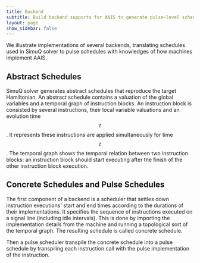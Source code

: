 ```yaml
---
title: Backend
subtitle: Build backend supports for AAIS to generate pulse-level schedules
layout: page
show_sidebar: false
---
```


We illustrate implementations of several backends, translating schedules used in SimuQ solver to pulse schedules with knowledges of how machines implement AAIS.

## Abstract Schedules

SimuQ solver generates abstract schedules that reproduce the target Hamiltonian. An abstract schedule contains a valuation of the global variables and a temporal graph of instruction blocks. An instruction block is consisted by several instructions, their local variable valuations and an evolution time $$t$$. It represents these instructions are applied simultaneously for time $$t$$. The temporal graph shows the temporal relation between two instruction blocks: an instruction block should start executing after the finish of the other instruction block execution.

## Concrete Schedules and Pulse Schedules

The first component of a backend is a scheduler that settles down instruction executions' start and end times according to the durations of their implementations. It specifies the sequence of instructions executed on a signal line (including idle intervals). This is done by importing the implementation details from the machine and running a topological sort of the temporal graph. The resulting schedule is called concrete schedule.

Then a pulse scheduler transpile the concrete schedule into a pulse schedule by transpiling each instruction call with the pulse implementation of the instruction.